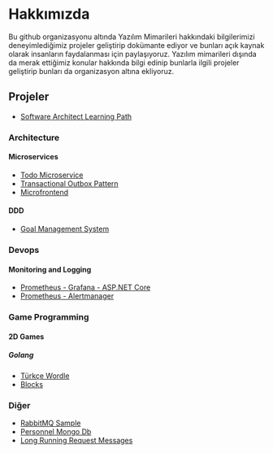# Hakkımızda

Bu github organizasyonu altında Yazılım Mimarileri hakkındaki bilgilerimizi deneyimlediğimiz projeler geliştirip dokümante ediyor ve bunları açık kaynak olarak insanların faydalanması için paylaşıyoruz. Yazılım mimarileri dışında da merak ettiğimiz konular hakkında bilgi edinip bunlarla ilgili projeler geliştirip bunları da organizasyon altına ekliyoruz.

## Projeler

- [Software Architect Learning Path](https://github.com/DTVegaArchChapter/SoftwareArchitectLearningPath)

### Architecture

#### Microservices

- [Todo Microservice](https://github.com/DTVegaArchChapter/Architecture/tree/main/microservices/TodoMicroservice)
- [Transactional Outbox Pattern](https://github.com/DTVegaArchChapter/Architecture/tree/main/microservices/OutboxPattern)
- [Microfrontend]()

#### DDD

- [Goal Management System](https://github.com/DTVegaArchChapter/Architecture/tree/main/ddd/goal-management-system)

### Devops

#### Monitoring and Logging

- [Prometheus - Grafana - ASP.NET Core](https://github.com/DTVegaArchChapter/DevOps/tree/main/monitoring-and-logging/prometheus-grafana-aspnet-core)
- [Prometheus - Alertmanager](https://github.com/DTVegaArchChapter/DevOps/tree/main/monitoring-and-logging/prometheus-alertmanager)

### Game Programming

#### 2D Games

##### Golang

- [Türkçe Wordle](https://github.com/DTVegaArchChapter/GameProgramming/tree/main/2d-games/wordle/golang)
- [Blocks](https://github.com/DTVegaArchChapter/GameProgramming/tree/main/2d-games/blocks/golang)

### Diğer

- [RabbitMQ Sample](https://github.com/DTVegaArchChapter/RabbitMqSample)
- [Personnel Mongo Db](https://github.com/DTVegaArchChapter/PersonnelMongoDb)
- [Long Running Request Messages](https://github.com/DTVegaArchChapter/LongRunningExternalRequestMessaging)
